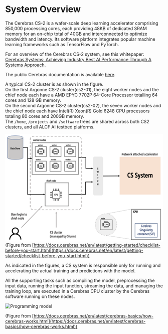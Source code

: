 # System Overview

The Cerebras CS-2 is a wafer-scale deep learning accelerator comprising 850,000 processing cores, each providing 48KB of dedicated SRAM memory for an on-chip total of 40GB and interconnected to optimize bandwidth and latency. Its software platform integrates popular machine learning frameworks such as TensorFlow and PyTorch.

For an overview of the Cerebras CS-2 system, see this whitepaper:<br>
<a href="https://cerebras.net/wp-content/uploads/2021/04/Cerebras-CS-2-Whitepaper.pdf">Cerebras Systems: Achieving Industry Best AI Performance Through A Systems Approach</a>.

The public Cerebras documentation is available [here](https://docs.cerebras.net/en/latest/index.html).

A typical CS-2 cluster is as shown in the figure.<br>
On the first Argonne CS-2 cluster(cs2-01), the eight worker nodes and the chief node each have a AMD EPYC 7702P 64-Core Processor totalling 64 cores and 128 GB memory.<br>
On the second Argonne CS-2 cluster(cs2-02), the seven worker nodes and the chief node each have Intel(R) Xeon(R) Gold 6248 CPU processors totaling 80 cores and 200GB memory.<br>
The `/home`, `/projects` and `/software` trees are shared across both CS2 clusters, and all ALCF AI testbed platforms.

![CS-2 cluster figure](files/cs-getting-started.png)
(Figure from
[https://docs.cerebras.net/en/latest/getting-started/checklist-before-you-start.html](https://docs.cerebras.net/en/latest/getting-started/checklist-before-you-start.html))

As indicated in the figures, a CS system is responsible only for running and accelerating the actual training and predictions with the model.

All the supporting tasks such as compiling the model, preprocessing the input data, running the input function, streaming the data, and managing the training loop, are executed in a Cerebras CPU cluster by the Cerebras software running on these nodes.

![Programming model](./compile-vs-run.png)
<!---https://docs.cerebras.net/en/latest/_images/compile-vs-run.png-->
(Figure from [https://docs.cerebras.net/en/latest/cerebras-basics/how-cerebras-works.html](https://docs.cerebras.net/en/latest/cerebras-basics/how-cerebras-works.html))
